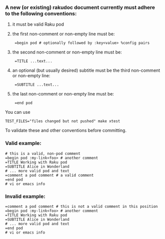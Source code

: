 ### A new (or existing) rakudoc document currently must adhere to the following conventions:

1. it must be valid Raku pod
2. the first non-comment or non-empty line must be:

        =begin pod # optionally followed by :key<value> %config pairs

3. the second non-comment or non-empty line must be:

        =TITLE ...text...

4. an optional (but usually desired) subtitle must be the third non-comment or non-empty line:

        =SUBTITLE ...text...

5. the last non-comment or non-empty line must be:

        =end pod

You can use

    TEST_FILES="files changed but not pushed" make xtest

To validate these and other conventions before committing.

### Valid example:

```
# this is a valid, non-pod comment
=begin pod :my-link<foo> # another comment
=TITLE Working with Raku pod
=SUBTITLE Alice in Wonderland
# ... more valid pod and text
=comment a pod comment # a valid comment
=end pod
# vi or emacs info
```

### Invalid example:

```
=comment a pod comment # this is not a valid comment in this position
=begin pod :my-link<foo> # another comment
=TITLE Working with Raku pod
=SUBTITLE Alice in Wonderland
# ... more valid pod and text
=end pod
# vi or emacs info
```
